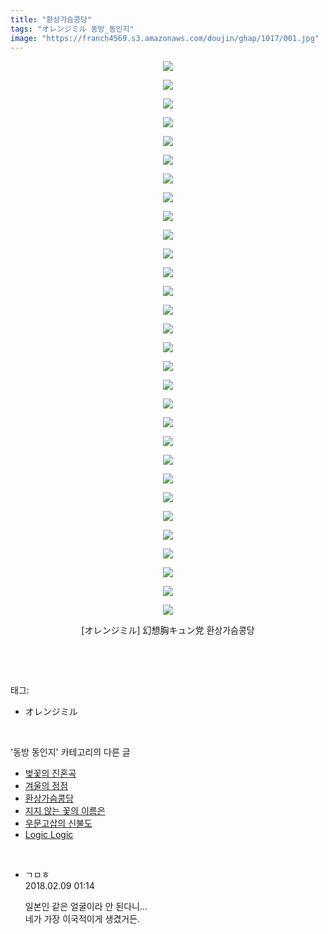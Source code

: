 ```yaml
---
title: "환상가슴콩당"
tags: "オレンジミル 동방_동인지"
image: "https://franch4569.s3.amazonaws.com/doujin/ghap/1017/001.jpg"
---
```

<div class="article">
<p style="text-align: center; clear: none; float: none;"><img src="{{ site.imgserver2 }}/ghap/1017/001.jpg"/></p>
<p style="text-align: center; clear: none; float: none;"><img src="{{ site.imgserver2 }}/ghap/1017/002.jpg"/></p>
<p style="text-align: center; clear: none; float: none;"><img src="{{ site.imgserver2 }}/ghap/1017/003.jpg"/></p>
<p style="text-align: center; clear: none; float: none;"><img src="{{ site.imgserver2 }}/ghap/1017/004.jpg"/></p>
<p style="text-align: center; clear: none; float: none;"><img src="{{ site.imgserver2 }}/ghap/1017/005.jpg"/></p>
<p style="text-align: center; clear: none; float: none;"><img src="{{ site.imgserver2 }}/ghap/1017/006.jpg"/></p>
<p style="text-align: center; clear: none; float: none;"><img src="{{ site.imgserver2 }}/ghap/1017/007.jpg"/></p>
<p style="text-align: center; clear: none; float: none;"><img src="{{ site.imgserver2 }}/ghap/1017/008.jpg"/></p>
<p style="text-align: center; clear: none; float: none;"><img src="{{ site.imgserver2 }}/ghap/1017/009.jpg"/></p>
<p style="text-align: center; clear: none; float: none;"><img src="{{ site.imgserver2 }}/ghap/1017/010.jpg"/></p>
<p style="text-align: center; clear: none; float: none;"><img src="{{ site.imgserver2 }}/ghap/1017/011.jpg"/></p>
<p style="text-align: center; clear: none; float: none;"><img src="{{ site.imgserver2 }}/ghap/1017/012.jpg"/></p>
<p style="text-align: center; clear: none; float: none;"><img src="{{ site.imgserver2 }}/ghap/1017/013.jpg"/></p>
<p style="text-align: center; clear: none; float: none;"><img src="{{ site.imgserver2 }}/ghap/1017/014.jpg"/></p>
<p style="text-align: center; clear: none; float: none;"><img src="{{ site.imgserver2 }}/ghap/1017/015.jpg"/></p>
<p style="text-align: center; clear: none; float: none;"><img src="{{ site.imgserver2 }}/ghap/1017/016.jpg"/></p>
<p style="text-align: center; clear: none; float: none;"><img src="{{ site.imgserver2 }}/ghap/1017/017.jpg"/></p>
<p style="text-align: center; clear: none; float: none;"><img src="{{ site.imgserver2 }}/ghap/1017/018.jpg"/></p>
<p style="text-align: center; clear: none; float: none;"><img src="{{ site.imgserver2 }}/ghap/1017/019.jpg"/></p>
<p style="text-align: center; clear: none; float: none;"><img src="{{ site.imgserver2 }}/ghap/1017/020.jpg"/></p>
<p style="text-align: center; clear: none; float: none;"><img src="{{ site.imgserver2 }}/ghap/1017/021.jpg"/></p>
<p style="text-align: center; clear: none; float: none;"><img src="{{ site.imgserver2 }}/ghap/1017/022.jpg"/></p>
<p style="text-align: center; clear: none; float: none;"><img src="{{ site.imgserver2 }}/ghap/1017/023.jpg"/></p>
<p style="text-align: center; clear: none; float: none;"><img src="{{ site.imgserver2 }}/ghap/1017/024.jpg"/></p>
<p style="text-align: center; clear: none; float: none;"><img src="{{ site.imgserver2 }}/ghap/1017/025.jpg"/></p>
<p style="text-align: center; clear: none; float: none;"><img src="{{ site.imgserver2 }}/ghap/1017/026.jpg"/></p>
<p style="text-align: center; clear: none; float: none;"><img src="{{ site.imgserver2 }}/ghap/1017/027.jpg"/></p>
<p style="text-align: center; clear: none; float: none;"><img src="{{ site.imgserver2 }}/ghap/1017/028.jpg"/></p>
<p style="text-align: center; clear: none; float: none;"><img src="{{ site.imgserver2 }}/ghap/1017/029.jpg"/></p>
<p style="text-align: center; clear: none; float: none;"><img src="{{ site.imgserver2 }}/ghap/1017/030.jpg"/></p>
<p style="text-align: center; clear: none; float: none;">[オレンジミル] 幻想胸キュン党 환상가슴콩당</p>
<p><br/></p>
</div><br/>
<div class="tagTrail">
<p>태그: </p>
<ul>
<li>オレンジミル</li>
</ul>
</div><br/>
<div class="another">
<p>'동방 동인지' 카테고리의 다른 글</p>
<ul>
<li><a href="/ghap_1019">벚꽃의 진혼곡</a></li>
<li><a href="/ghap_1018">겨울의 정점</a></li>
<li><a href="/ghap_1017">환상가슴콩당</a></li>
<li><a href="/ghap_1016">지지 않는 꽃의 이름은</a></li>
<li><a href="/ghap_1015">우문고삽의 신불도</a></li>
<li><a href="/ghap_1014">Logic Logic</a></li>
</ul>
</div><br/>
<div class="cb_module cb_fluid">
<div class="cb_wrt cb_profile">
<div class="comment">
<ul>
<li class="cb_thumb_off" id="comment15195569">
<div class="cb_comment_area">
<div class="cb_info_area">
<div class="cb_section">
<span class="cb_nick_name">ㄱㅁㅎ</span>
</div>
<div class="cb_section">
<span class="cb_date">2018.02.09 01:14 </span>
</div>
</div>
<div class="cb_dsc_comment">
<p class="cb_dsc">
											일본인 같은 얼굴이라 안 된다니...<br/>
네가 가장 이국적이게 생겼거든.
										</p>
</div>
</div></li>
</ul>
</div>
</div><!-- commentList close -->
</div><br/>

